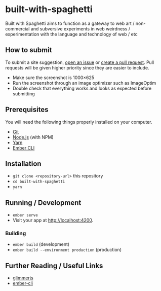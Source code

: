 # built-with-spaghetti

Built with Spaghetti aims to function as a gateway to web art / non-commercial and subversive experiments in web weirdness / experimentation with the language and technology of web / etc

## How to submit

To submit a site suggestion, [open an issue](https://github.com/gordonbisnor/built-with-spaghetti/issues/new) or [create a pull request](https://github.com/gordonbisnor/built-with-spaghetti/issues/new). Pull requests will be given higher priority since they are easier to include.

* Make sure the screenshot is 1000×625
* Run the screenshot through an image optimizer such as ImageOptim  
* Double check that everything works and looks as expected before submitting

## Prerequisites

You will need the following things properly installed on your computer.

* [Git](https://git-scm.com/)
* [Node.js](https://nodejs.org/) (with NPM)
* [Yarn](https://yarnpkg.com/en/)
* [Ember CLI](https://ember-cli.com/)

## Installation

* `git clone <repository-url>` this repository
* `cd built-with-spaghetti`
* `yarn`

## Running / Development

* `ember serve`
* Visit your app at [http://localhost:4200](http://localhost:4200).

### Building

* `ember build` (development)
* `ember build --environment production` (production)

## Further Reading / Useful Links

* [glimmerjs](http://github.com/tildeio/glimmer/)
* [ember-cli](https://ember-cli.com/)
